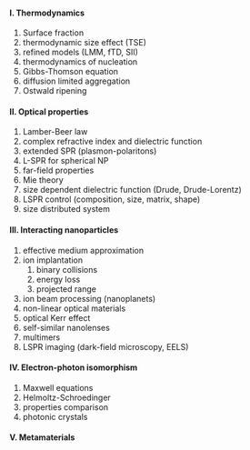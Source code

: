 #### I. Thermodynamics
1. Surface fraction
2. thermodynamic size effect (TSE)
3. refined models (LMM, fTD, SII)
   <!-- 1. liquid layer models (LMM)
   2. Pawlow fTD
   3. smoothed interface interaction (SII) -->
4. thermodynamics of nucleation
5. Gibbs-Thomson equation
6. diffusion limited aggregation
7. Ostwald ripening

#### II. Optical properties
1. Lamber-Beer law
2. complex refractive index and dielectric function
3. extended SPR (plasmon-polaritons)
4. L-SPR for spherical NP
   <!-- 1. damped harmonic oscillator model
   2. dipolar approximation
   3. boundary conditions
   4. static/quasi-static solutions (local field enhancement, Frölich condition) -->
5. far-field properties
6. Mie theory
7. size dependent dielectric function (Drude, Drude-Lorentz)
8. LSPR control (composition, size, matrix, shape)
9. size distributed system

#### III. Interacting nanoparticles
1. effective medium approximation
2. ion implantation
   1. binary collisions
   2. energy loss
   3. projected range
3. ion beam processing (nanoplanets)
4. non-linear optical materials
5. optical Kerr effect
6. self-similar nanolenses
7. multimers
8. LSPR imaging (dark-field microscopy, EELS)

#### IV. Electron-photon isomorphism
1. Maxwell equations
2. Helmoltz-Schroedinger
3. properties comparison
4. photonic crystals

#### V. Metamaterials